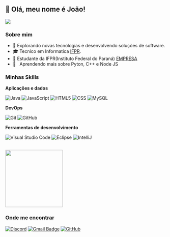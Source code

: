 ## 💜 Olá, meu nome é <strong>João!</strong>
![](https://komarev.com/ghpvc/?username=iuricode&color=006bed)

<h3>Sobre mim</h3>

- 🤔 Explorando novas tecnologias e desenvolvendo soluções de software.
- 🎓 Tecnico em Informatica <a href="https://ifpr.edu.br/">IFPR</a>.
- 💼 Estudante da IFPR(Instituto Federal do Paraná) <a href="LINK DA EMPRESA">EMPRESA</a>
- 🌱 &nbsp; Aprendendo mais sobre Pyton, C++ e Node JS

<h3>Minhas Skills</h3>

**Aplicações e dados**

![Java](https://img.shields.io/badge/-Java-333333?style=flat&logo=Java&logoColor=007396)
![JavaScript](https://img.shields.io/badge/-JavaScript-333333?style=flat&logo=javascript)
![HTML5](https://img.shields.io/badge/-HTML5-333333?style=flat&logo=HTML5)
![CSS](https://img.shields.io/badge/-CSS-333333?style=flat&logo=CSS3&logoColor=1572B6)
![MySQL](https://img.shields.io/badge/-MySQL-333333?style=flat&logo=mysql)

**DevOps**

![Git](https://img.shields.io/badge/-Git-333333?style=flat&logo=git)
![GitHub](https://img.shields.io/badge/-GitHub-333333?style=flat&logo=github)

**Ferramentas de desenvolvimento**

![Visual Studio Code](https://img.shields.io/badge/-Visual%20Studio%20Code-333333?style=flat&logo=visual-studio-code&logoColor=007ACC)
![Eclipse](https://img.shields.io/badge/-Eclipse-333333?style=flat&logo=eclipse-ide&logoColor=2C2255)
![IntelliJ](https://img.shields.io/badge/-IntelliJ-333333?style=flat&logo=intellij-ide&logoColor=2C2255)

<br/>

<a href="https://github.com/dev-jpstr">
  <img height="180em" src="https://github-readme-stats.vercel.app/api?username=dev-jpstr&theme=dracula&show_icons=true" />
</a>

<h3>Onde me encontrar</h3>

[![Discord](https://img.shields.io/badge/-username-blue?style=flat-square&logo=Linkedin&logoColor=white&link=jp_strapa)](jp_strapa)
[![Gmail Badge](https://img.shields.io/badge/-seuemail@email.com-006bed?style=flat-square&logo=Gmail&logoColor=white&link=mailto:jpstrapasson10@gmail.com)](mailto:jpstrapasson10@gmail.com)
[![GitHub](https://img.shields.io/github/followers/iuricode?label=follow&style=social)](https://github.com/dev-jpstr)
